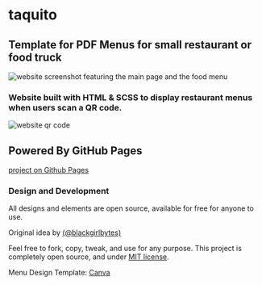 # taquito

## Template for PDF Menus for small restaurant or food truck

![website screenshot featuring the main page and the food menu](https://irvmol.github.io/taquito/assets/images/screenshot.png)

### Website built with HTML & SCSS to display restaurant menus when users scan a QR code.

![website qr code](https://irvmol.github.io/taquito/assets/images/qr.png)

## Powered By GitHub Pages

[project on Github Pages](https://irvmol.github.io/taquito)


### Design and Development
All designs and elements are open source, available for free for anyone to use.

Original idea by [(@blackgirlbytes)](https://github.com/blackgirlbytes)

Feel free to fork, copy, tweak, and use for any purpose. This project is completely open source, and under [MIT license](https://github.com/irvMol/taquito/blob/main/LICENSE.md). 

Menu Design Template: [Canva](https://www.canva.com/design/DAFb-sxEgeQ/YwHrtWDiXhIGZC59mnhe8w/view?utm_content=DAFb-sxEgeQ&utm_campaign=designshare&utm_medium=link&utm_source=publishsharelink)



